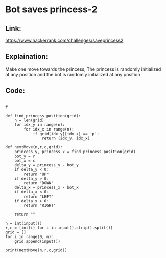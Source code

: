 # Bot saves princess-2 

## Link:

https://www.hackerrank.com/challenges/saveprincess2

## Explaination:

Make one move towards the princess, The princess is randomly initialized at any position and the bot is randomly initialized at any position 

## Code:

```

#

def find_princess_position(grid):
    n = len(grid)
    for idx_y in range(n):
        for idx_x in range(n):
            if grid[idx_y][idx_x] == 'p':
                return (idx_y, idx_x)
            
def nextMove(n,r,c,grid):
    princess_y, princess_x = find_princess_position(grid)
    bot_y = r
    bot_x = c
    delta_y = princess_y - bot_y
    if delta_y < 0:
        return "UP"
    if delta_y > 0:
        return "DOWN"
    delta_x = princess_x - bot_x
    if delta_x < 0:
        return "LEFT"
    if delta_x > 0:
        return "RIGHT"
        
    return ""

n = int(input())
r,c = [int(i) for i in input().strip().split()]
grid = []
for i in range(0, n):
    grid.append(input())

print(nextMove(n,r,c,grid))

```
